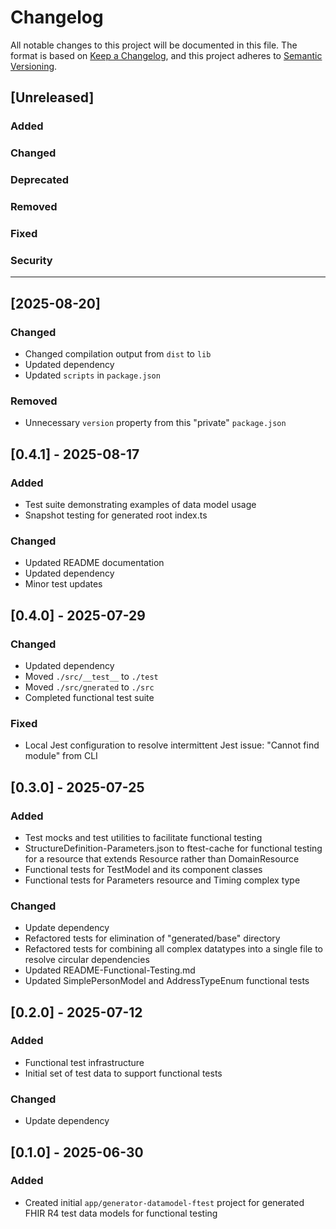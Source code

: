 # Changelog

All notable changes to this project will be documented in this file.
The format is based on [Keep a Changelog](https://keepachangelog.com/en/1.1.0/), and this project adheres to [Semantic Versioning](https://semver.org/spec/v2.0.0.html).

## [Unreleased]

### Added

### Changed

### Deprecated

### Removed

### Fixed

### Security

---

## [2025-08-20]

### Changed

- Changed compilation output from `dist` to `lib`
- Updated dependency
- Updated `scripts` in `package.json`

### Removed

- Unnecessary `version` property from this "private" `package.json`


## [0.4.1] - 2025-08-17

### Added

- Test suite demonstrating examples of data model usage
- Snapshot testing for generated root index.ts

### Changed

- Updated README documentation
- Updated dependency
- Minor test updates


## [0.4.0] - 2025-07-29

### Changed

- Updated dependency
- Moved `./src/__test__` to `./test`
- Moved `./src/gnerated` to `./src`
- Completed functional test suite

### Fixed

- Local Jest configuration to resolve intermittent Jest issue: "Cannot find module" from CLI


## [0.3.0] - 2025-07-25

### Added

- Test mocks and test utilities to facilitate functional testing
- StructureDefinition-Parameters.json to ftest-cache for functional testing for a resource that extends Resource rather than DomainResource
- Functional tests for TestModel and its component classes
- Functional tests for Parameters resource and Timing complex type

### Changed

- Update dependency
- Refactored tests for elimination of "generated/base" directory
- Refactored tests for combining all complex datatypes into a single file to resolve circular dependencies
- Updated README-Functional-Testing.md
- Updated SimplePersonModel and AddressTypeEnum functional tests


## [0.2.0] - 2025-07-12

### Added

- Functional test infrastructure
- Initial set of test data to support functional tests

### Changed

- Update dependency


## [0.1.0] - 2025-06-30

### Added

- Created initial `app/generator-datamodel-ftest` project for generated FHIR R4 test data models for functional testing
